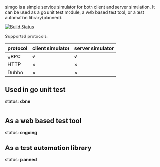 simgo is a simple service simulator for both client and server simulation. It can be used as a go unit test module, a web based test tool, or a test automation library(planned).

[![Build Status](https://travis-ci.org/feiyuw/simgo.svg?branch=master)](https://travis-ci.org/feiyuw/simgo)

Supported protocols:

| protocol | client simulator | server simulator |
| -------- | ---------------- | ---------------- |
| gRPC     |    √             |     √            |
| HTTP     |    ×             |     ×            |
| Dubbo    |    ×             |     ×            |

## Used in go unit test

status: **done**

```go

```

## As a web based test tool

status: **ongoing**

## As a test automation library

status: **planned**
